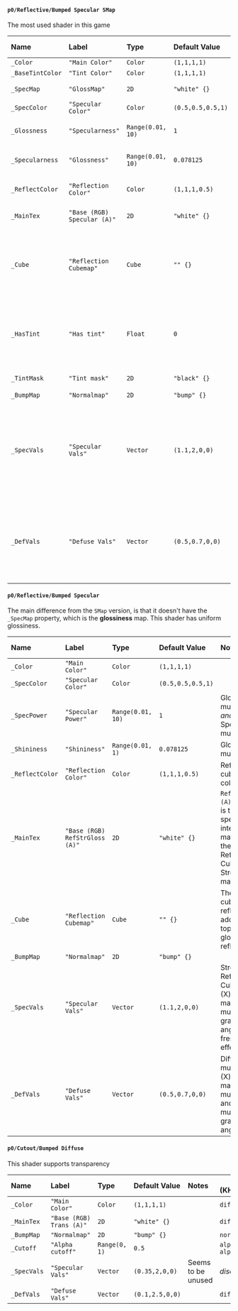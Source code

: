 #### `p0/Reflective/Bumped Specular SMap`
The most used shader in this game

| Name             | Label                       | Type              | Default Value     | Notes                                                                                                  | Mapping (KHR_materials_pbrSpecularGlossiness)                                               |
| :--------------- | :-------------------------- | :---------------- | :---------------- | :----------------------------------------------------------------------------------------------------- | ------------------------------------------------------------------------------------------- |
| `_Color`         | `"Main Color"`              | `Color`           | `(1,1,1,1)`       |                                                                                                        | `diffuseFactor = _Color`                                                                    |
| `_BaseTintColor` | `"Tint Color"`              | `Color`           | `(1,1,1,1)`       |                                                                                                        | *see `_TintMask`*                                                                           |
| `_SpecMap`       | `"GlossMap"`                | `2D`              | `"white" {}`      | Glossiness map                                                                                         | `specularGlossinessTexture.a = _SpecMap.r`                                                  |
| `_SpecColor`     | `"Specular Color"`          | `Color`           | `(0.5,0.5,0.5,1)` |                                                                                                        | `specularFactor.xyz = _SpecColor.xyz`                                                       |
| `_Glossness`     | `"Specularness"`            | `Range(0.01, 10)` | `1`               | Specular multiplier, non-linear                                                                        | `specularFactor.xyz *= _Glossness`                                                          |
| `_Specularness`  | `"Glossness"`               | `Range(0.01, 10)` | `0.078125`        | Glossiness multiplier, non-linear                                                                      | `glossinessFactor = _Specularness`                                                          |
| `_ReflectColor`  | `"Reflection Color"`        | `Color`           | `(1,1,1,0.5)`     | Reflection cubemap color                                                                               | *discard*                                                                                   |
| `_MainTex`       | `"Base (RGB) Specular (A)"` | `2D`              | `"white" {}`      |                                                                                                        | `diffuseTexture.rgb = _MainTex.rgb` `specularGlossinessTexture.rgb = _MainTex.a`            |
| `_Cube`          | `"Reflection Cubemap"`      | `Cube`            | `"" {}`           | The cubemap reflection is added on top of the glossiness reflection                                    | *discard*                                                                                   |
| `_HasTint`       | `"Has tint"`                | `Float`           | `0`               | If the value is `1` then should perform the tint mask logic                                            | *see `_TintMask`*                                                                           |
| `_TintMask`      | `"Tint mask"`               | `2D`              | `"black" {}`      |                                                                                                        | `diffuseTexture.rgb = lerp(diffuseTexture.rgb, _MainTex.rgb * _BaseTintColor, _TintMask.r)` |
| `_BumpMap`       | `"Normalmap"`               | `2D`              | `"bump" {}`       |                                                                                                        | `normalTexture = _BumpMap`                                                                  |
| `_SpecVals`      | `"Specular Vals"`           | `Vector`          | `(1.1,2,0,0)`     | Another specular multiplier. (X) is the main, (Y) is multiplier at grazing angles, fresnel-like effect | `specularFactor.xyz *= _SpecVals.x`                                                         |
| `_DefVals`       | `"Defuse Vals"`             | `Vector`          | `(0.5,0.7,0,0)`   | Diffuse multiplier. (X) is the main multiplier and (Y) is multiplier at grazing angles                 | `diffuseFactor.rgb *= _DefVals.x`                                                           |


#### `p0/Reflective/Bumped Specular`
The main difference from the `SMap` version, is that it doesn't have the `_SpecMap` property, which is the **glossiness** map. This shader has uniform glossiness.

| Name            | Label                          | Type              | Default Value     | Notes                                                                                                     | Mapping (KHR_materials_pbrSpecularGlossiness)                                              |
| :-------------- | :----------------------------- | :---------------- | :---------------- | :-------------------------------------------------------------------------------------------------------- | ------------------------------------------------------------------------------------------ |
| `_Color`        | `"Main Color"`                 | `Color`           | `(1,1,1,1)`       |                                                                                                           | `diffuseFactor = _Color`                                                                   |
| `_SpecColor`    | `"Specular Color"`             | `Color`           | `(0.5,0.5,0.5,1)` |                                                                                                           | `specularFactor.xyz = _SpecColor.xyz`                                                      |
| `_SpecPower`    | `"Specular Power"`             | `Range(0.01, 10)` | `1`               | Glossiness multiplier *and* Specular multiplier                                                           | `specularGlossinessTexture.a = _SpecPower * _Shininess` `specularFactor.xyz *= _SpecPower` |
| `_Shininess`    | `"Shininess"`                  | `Range(0.01, 1)`  | `0.078125`        | Glossiness multiplier                                                                                     | `specularGlossinessTexture.a = _SpecPower * _Shininess`                                    |
| `_ReflectColor` | `"Reflection Color"`           | `Color`           | `(1,1,1,0.5)`     | Reflection cubemap color                                                                                  | *discard*                                                                                  |
| `_MainTex`      | `"Base (RGB) RefStrGloss (A)"` | `2D`              | `"white" {}`      | `RefStrGloss (A)` channel is the specular intensity map; *and* the Reflection Cubemap Strength map        | `diffuseTexture.rgb = _MainTex.rgb` `specularGlossinessTexture.rgb = _MainTex.a`           |
| `_Cube`         | `"Reflection Cubemap"`         | `Cube`            | `"" {}`           | The cubemap reflection is added on top of the glossiness reflection                                       | *discard*                                                                                  |
| `_BumpMap`      | `"Normalmap"`                  | `2D`              | `"bump" {}`       |                                                                                                           | `normalTexture = _BumpMap`                                                                 |
| `_SpecVals`     | `"Specular Vals"`              | `Vector`          | `(1.1,2,0,0)`     | Strength of Reflection Cubemap. (X) is the main, (Y) is multiplier at grazing angles, fresnel-like effect | *discard*                                                                                  |
| `_DefVals`      | `"Defuse Vals"`                | `Vector`          | `(0.5,0.7,0,0)`   | Diffuse multiplier. (X) is the main multiplier and (Y) is multiplier at grazing angles                    | `diffuseFactor.rgb *= _DefVals.x`                                                          |


#### `p0/Cutout/Bumped Diffuse`
This shader supports transparency

| Name        | Label                    | Type          | Default Value   | Notes              | Mapping (KHR_materials_pbrSpecularGlossiness)   |
| :---------- | :----------------------- | :------------ | :-------------- | :----------------- | ----------------------------------------------- |
| `_Color`    | `"Main Color"`           | `Color`       | `(1,1,1,1)`     |                    | `diffuseFactor = _Color`                        |
| `_MainTex`  | `"Base (RGB) Trans (A)"` | `2D`          | `"white" {}`    |                    | `diffuseTexture.rgba = _MainTex.rgba`           |
| `_BumpMap`  | `"Normalmap"`            | `2D`          | `"bump" {}`     |                    | `normalTexture = _BumpMap`                      |
| `_Cutoff`   | `"Alpha cutoff"`         | `Range(0, 1)` | `0.5`           |                    | `alphaMode = "MASK"`<br>`alphaCutoff = _Cutoff` |
| `_SpecVals` | `"Specular Vals"`        | `Vector`      | `(0.35,2,0,0)`  | Seems to be unused | *discard*                                       |
| `_DefVals`  | `"Defuse Vals"`          | `Vector`      | `(0.1,2.5,0,0)` |                    | `diffuseFactor.rgb *= _DefVals.x`               |
